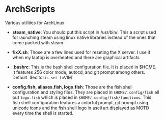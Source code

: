 # ArchScripts
Various utilities for ArchLinux

+ <b>steam_native</b>: You should put this script in /usr/bin/. This a 
script used for launching steam using linux native libraries instead of 
the ones that come packed with steam

+ **fixX.sh**: Those are a few lines used for reseting the X server. 
I use it when my laptop is overheated and there are graphical artifacts 

+ **.bashrc**: This is the bash shell configuration file.
It is placed in $HOME. It features 256 color mode, autocd, and git prompt among others. Default `$editor` is set to `VIM`

+ **config.fish, aliases.fish, logo.fish**: Those are the fish shell configuration and styling files.
They are placed in `$HOME/.config/fish` all but `logo.fish` which is placed in `$HOME/.config/fish/functions`. 
This fish shell configuration features a colorful prompt, git prompt using unicode icons and the fish shell logo in ascii art displayed as MOTD every time the shell is started.
